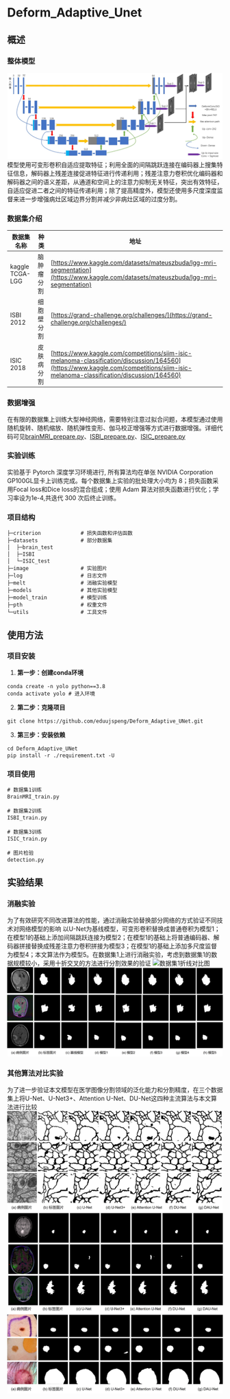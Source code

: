 # Deform_Adaptive_Unet
## 概述
### 整体模型
![整体模型图](/image/DAU-Net模型.jpg)
    模型使用可变形卷积自适应提取特征；利用全面的间隔跳跃连接在编码器上搜集特征信息，解码器上残差连接促进特征进行传递利用；残差注意力卷积优化编码器和解码器之间的语义差距，从通道和空间上的注意力抑制无关特征，突出有效特征，自适应促进二者之间的特征传递利用；除了提高精度外，模型还使用多尺度深度监督来进一步增强病灶区域边界分割并减少非病灶区域的过度分割。

### 数据集介绍
| 数据集名称  | 种类 | 地址 |
| ------------- | ------------- | ------------- |
| kaggle TCGA-LGG  | 脑肿瘤分割  | [https://www.kaggle.com/datasets/mateuszbuda/lgg-mri-segmentation](https://www.kaggle.com/datasets/mateuszbuda/lgg-mri-segmentation)  |
| ISBI 2012  | 细胞壁分割  | [https://grand-challenge.org/challenges/](https://grand-challenge.org/challenges/)  |
| ISIC 2018  | 皮肤病分割  | [https://www.kaggle.com/competitions/siim-isic-melanoma-classification/discussion/164560](https://www.kaggle.com/competitions/siim-isic-melanoma-classification/discussion/164560)  |

### 数据增强
在有限的数据集上训练大型神经网络，需要特别注意过拟合问题，本模型通过使用随机旋转、随机缩放、随机弹性变形、伽马校正增强等方式进行数据增强。详细代码可见[brainMRI_prepare.py](./utils/brainMRI_prepare.py)、[ISBI_prepare.py](./utils/ISBI_prepare.py)、[ISIC_prepare.py](./utils/ISIC_prepare.py)

### 实验训练
实验基于 Pytorch 深度学习环境进行, 所有算法均在单张 NVIDIA Corporation GP100GL显卡上训练完成。每个数据集上实验的批处理大小均为 8；损失函数采用Focal loss和Dice loss的混合组成；使用 Adam 算法对损失函数进行优化；学习率设为1e-4,共迭代 300 次后终止训练。

### 项目结构
    ├─criterion             # 损失函数和评估函数
    ├─datasets              # 部分数据集
    │  ├─brain_test
    │  ├─ISBI
    │  └─ISIC_test
    ├─image                 # 实验图片
    ├─log                   # 日志文件
    ├─melt                  # 消融实验模型
    ├─models                # 其他实验模型
    ├─model_train           # 模型训练
    ├─pth                   # 权重文件
    └─utils                 # 工具文件

## 使用方法
### 项目安装
1. **第一步：创建conda环境**
```
conda create -n yolo python==3.8
conda activate yolo # 进入环境
```

2. **第二步：克隆项目**
```
git clone https://github.com/eduujspeng/Deform_Adaptive_UNet.git
```

3. **第三步：安装依赖**
```
cd Deform_Adaptive_UNet
pip install -r ./requirement.txt -U
```
### 项目使用
```
# 数据集1训练
BrainMRI_train.py

# 数据集2训练
ISBI_train.py

# 数据集3训练
ISIC_train.py

# 图片检验
detection.py
```

## 实验结果
### 消融实验
为了有效研究不同改进算法的性能，通过消融实验替换部分网络的方式验证不同技术对网络模型的影响
以U-Net为基线模型，可变形卷积替换成普通卷积为模型1；在模型1的基础上添加间隔跳跃连接为模型2；在模型1的基础上将普通编码器、解码器拼接替换成残差注意力卷积拼接为模型3；在模型1的基础上添加多尺度监督为模型4；本文算法作为模型5。在数据集1上进行消融实验，考虑到数据集1的数据规模较小，采用十折交叉的方法进行分割效果的验证
![数据集1折线对比图](/image/折线图对比.jpg)
![数据集1消融实验对比图](/image/消融实验对比.jpg)

### 其他算法对比实验
为了进一步验证本文模型在医学图像分割领域的泛化能力和分割精度，在三个数据集上将U-Net、U-Net3+、Attention U-Net、DU-Net这四种主流算法与本文算法进行比较
![数据集1实验对比图](/image/数据集1实验对比.jpg)
![数据集2实验对比图](/image/数据集2实验对比.jpg)
![数据集3实验对比图](/image/数据集3实验对比.jpg)




